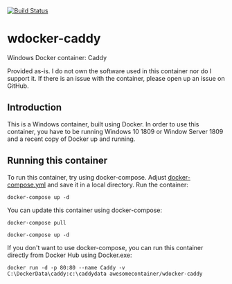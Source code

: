 [![Build Status](https://dev.azure.com/AwesomeContainer/AzurePipeline/_apis/build/status/AzurePipeline-wdocker-caddy)](https://dev.azure.com/AwesomeContainer/AzurePipeline/_build/latest?definitionId=2)

# wdocker-caddy
Windows Docker container: Caddy

Provided as-is. I do not own the software used in this container nor do I support it. If there is an issue with the container, please open up an issue on GitHub.

## Introduction
This is a Windows container, built using Docker.  In order to use this container, you have to be running Windows 10 1809 or Window Server 1809 and a recent copy of Docker up and running. 

## Running this container
To run this container, try using docker-compose. Adjust [docker-compose.yml](https://github.com/AwesomeContainer/wdocker-caddy/blob/master/docker-compose.yml) and save it in a local directory. Run the container:

  `docker-compose up -d`

You can update this container using docker-compose:

  `docker-compose pull`
  
  `docker-compose up -d`

If you don't want to use docker-compose, you can run this container directly from Docker Hub using Docker.exe:

  `docker run -d -p 80:80 --name Caddy -v C:\DockerData\caddy:c:\caddydata awesomecontainer/wdocker-caddy`
